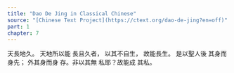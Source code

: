```yaml
---
title: "Dao De Jing in Classical Chinese"
source: "[Chinese Text Project](https://ctext.org/dao-de-jing?en=off)"
part: 1
chapter: 7
---
```

天長地久。
天地所以能
長且久者，
以其不自生，
故能長生。
是以聖人後
其身而身先；
外其身而身
存。非以其無
私耶？故能成
其私。